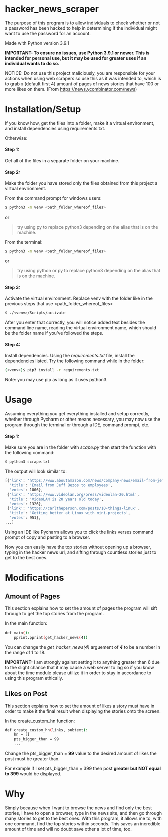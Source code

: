 # hacker_news_scraper

The purpose of this program is to allow individuals to check whether or not a password has been hacked to help in determining if the individual might want to use the password for an account.

Made with Python version 3.9.1

**IMPORTANT: To ensure no issues, use Python 3.9.1 or newer.
This is intended for personal use, but it may be used for greater uses if an individual wants to do so.**

NOTICE: Do not use this project maliciously, you are responsible for your actions when using web scrapers so use this as it was intended to, which is to grab *x* (default first 4) amount of pages of news stories that have 100 or more likes on them. (From https://news.ycombinator.com/news)

# Installation/Setup

If you know how, get the files into a folder, make it a virtual environment, and install dependencies using requirements.txt.

Otherwise: 

#### Step 1: 
Get all of the files in a separate folder on your machine.

#### Step 2: 
Make the folder you have stored only the files obtained from this project a virtual envrionment.

From the command prompt for windows users:

```sh
$ python3 -m venv <path_folder_whereof_files>
```
or
>try using 
py to replace python3 depending on the alias that is on the machine.

From the terminal:
```sh
$ python3 -m venv <path_folder_whereof_files>
```
or
>try using python or py to replace python3 depending on the alias that is on the machine.

#### Step 3: 
Activate the virtual environment.
Replace venv with the folder like in the previous steps that use <path_folder_whereof_files>
```sh
$ ./<venv>/Scripts/activate
```
After you enter that correctly, you will notice added text besides the command line name, reading the virtual environment name, which should be the folder name if you've followed the steps.

#### Step 4: 
Install dependencies.
Using the *requirements.txt* file, install the dependencies listed.
Try the following command while in the folder:
```sh
(<venv>)$ pip3 install -r requirements.txt
```
Note: you may use pip as long as it uses python3.

# Usage
Assuming everything you get everything installed and setup correctly, whether through Pycharm or other means necessary, you may now use the program through the terminal or through a IDE, command prompt, etc.

#### Step 1:
Make sure you are in the folder with *scape.py* then start the function with the following command:

```sh
$ python3 scrape.txt
```

The output will look similar to:

```sh
[{'link': 'https://www.aboutamazon.com/news/company-news/email-from-jeff-bezos-to-employees',
  'title': 'Email from Jeff Bezos to employees',
  'votes': 1806},
 {'link': 'https://www.videolan.org/press/videolan-20.html',
  'title': 'VideoLAN is 20 years old today',
  'votes': 1326},
 {'link': 'https://carltheperson.com/posts/10-things-linux',
  'title': 'Getting better at Linux with mini-projects',
  'votes': 951},
...]
```

Using an IDE like Pycharm allows you to click the links verses command prompt of copy and pasting to a browser.

Now you can easily have the top stories without opening up a browser, typing in the hacker news url, and sifting through countless stories just to get to the best ones.

# Modifications

## Amount of Pages
This section explains how to set the amount of pages the program will sift through to get the top stories from the program.

In the main function:

```sh
def main():
    pprint.pprint(get_hacker_news(4))
```

You can change the *get_hacker_news(***4***)* arguement of ***4*** to be a number in the range of 1 to 18.

**IMPORTANT:**
I am strongly against setting it to anything greater than 6 due to the slight chance that it may cause a web server to lag so if you know about the time module please utilize it in order to stay in accordance to using this program ethically.

## Likes on Post
This section explains how to set the amount of likes a story must have in order to make it the final result when displaying the stories onto the screen.

In the create_custom_hn function:

```sh
def create_custom_hn(links, subtext):
    hn = []
    pts_bigger_than = 99
    ...
```

Change the pts_bigger_than = **99** value to the desired amount of likes the post must be greater than.

For example if I set pts_bigger_than = 399
then post **greater but NOT equal to 399** would be displayed.

# Why
Simply because when I want to browse the news and find only the best stories, I have to open a browser, type in the news site, and then go through many stories to get to the best ones. With this program, it allows me to, with one command, find the top stories within seconds. This saves an incredible amount of time and will no doubt save other a lot of time, too.
